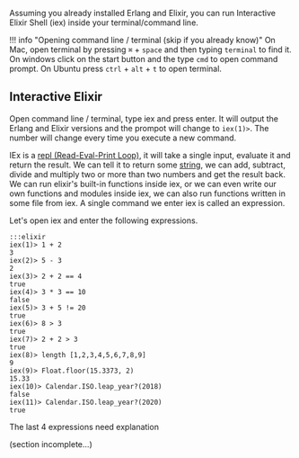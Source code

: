 Assuming you already installed Erlang and Elixir, you can run Interactive Elixir Shell (iex) inside your terminal/command line.

!!! info "Opening command line / terminal (skip if you already know)"
    On Mac, open terminal by pressing `⌘` + `space` and then typing `terminal` to find it. On windows click on the start button and the type `cmd` to open command prompt. On Ubuntu press `ctrl` + `alt` + `t` to open terminal.

## Interactive Elixir
Open command line / terminal, type iex and press enter. It will output the Erlang and Elixir versions and the prompot will change to `iex(1)>`. The number will change every time you execute a new command.

IEx is a [repl (Read-Eval-Print Loop)](https://en.wikipedia.org/wiki/Read%E2%80%93eval%E2%80%93print_loop), it will take a single input, evaluate it and return the result. We can tell it to return some [string](https://techterms.com/definition/string), we can add, subtract, divide and multiply two or more than two numbers and get the result back. We can run elixir's built-in functions inside iex, or we can even write our own functions and modules inside iex, we can also run functions written in some file from iex. A single command we enter iex is called an expression.

Let's open iex and enter the following expressions.

    :::elixir
    iex(1)> 1 + 2
    3
    iex(2)> 5 - 3
    2
    iex(3)> 2 + 2 == 4
    true
    iex(4)> 3 * 3 == 10
    false
    iex(5)> 3 + 5 != 20
    true
    iex(6)> 8 > 3
    true
    iex(7)> 2 + 2 > 3
    true
    iex(8)> length [1,2,3,4,5,6,7,8,9]
    9
    iex(9)> Float.floor(15.3373, 2)
    15.33
    iex(10)> Calendar.ISO.leap_year?(2018)
    false
    iex(11)> Calendar.ISO.leap_year?(2020)
    true
    

The last 4 expressions need explanation

(section incomplete...)
